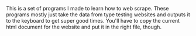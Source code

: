 This is a set of programs I made to learn how to web scrape. These programs mostly just take the data from type testing websites and outputs it to the keyboard to get super good times. You'll have to copy the current html document for the website and put it in the right file, though.
